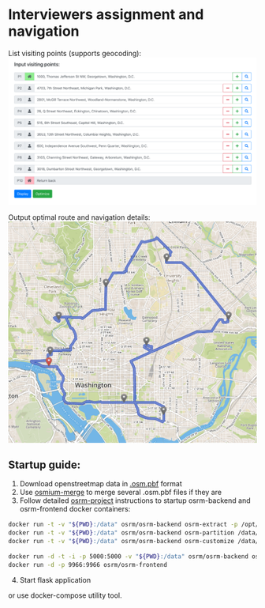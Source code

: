 # Interviewers assignment and navigation

List visiting points (supports geocoding):
![](/images/points.png)

Output optimal route and navigation details:
![](/images/route.png)


## Startup guide:

1. Download openstreetmap data in [.osm.pbf](https://download.geofabrik.de/) format
2. Use [osmium-merge](https://docs.osmcode.org/osmium/latest/osmium-merge.html) to merge several .osm.pbf files if they are
3. Follow detailed [osrm-project](https://hub.docker.com/r/osrm/osrm-backend/) instructions to startup osrm-backend and osrm-frontend docker containers:

```bash
docker run -t -v "${PWD}:/data" osrm/osrm-backend osrm-extract -p /opt/car.lua /data/dc-md-va.osm.pbf
docker run -t -v "${PWD}:/data" osrm/osrm-backend osrm-partition /data/dc-md-va.osrm
docker run -t -v "${PWD}:/data" osrm/osrm-backend osrm-customize /data/dc-md-va.osrm
```
```bash
docker run -d -t -i -p 5000:5000 -v "${PWD}:/data" osrm/osrm-backend osrm-routed --algorithm mld /data/dc-md-va.osrm
docker run -d -p 9966:9966 osrm/osrm-frontend
```
4. Start flask application


or use docker-compose utility tool.
